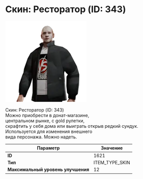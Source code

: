 # Скин: Ресторатор (ID: 343)

![Item Image](../img/1621.webp?raw=true)

Скин: Ресторатор (ID: 343)<br>Можно приобрести в донат-магазине,<br>центральном рынке, с gold рулетки,<br>скрафтить у себя дома или выиграть открыв редкий сундук.<br>Используется для изменения внешнего<br>вида персонажа. Можно надеть.


| Параметр | Значение |
|----------|----------|
| **ID** | 1621 |
| **Тип** | ITEM_TYPE_SKIN |
| **Максимальный уровень улучшения** | 12 |

